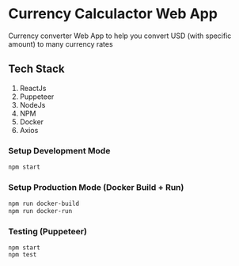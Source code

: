 # Currency Calculactor Web App

Currency converter Web App to help you convert USD (with specific amount) to many currency rates

## Tech Stack

1. ReactJs
1. Puppeteer
1. NodeJs
1. NPM
1. Docker
1. Axios

### Setup Development Mode

```sh
npm start
```

### Setup Production Mode (Docker Build + Run)

```sh
npm run docker-build
npm run docker-run
```

### Testing (Puppeteer)

```
npm start
npm test
```
